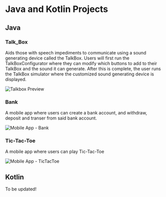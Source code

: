 # Java and Kotlin Projects

## Java
### Talk_Box
Aids those with speech impediments to communicate using a sound generating device called the TalkBox. Users will first run the TalkBoxConfigurator where they can modify which buttons to add to their TalkBox and the sound it can generate. After this is complete, the user runs the TalkBox simulator where the customized sound generating device is displayed.

![Talkbox Preview](https://user-images.githubusercontent.com/64754081/151688809-59b91067-1598-42d0-857b-1c5e38e76504.png)

### Bank
A mobile app where users can create a bank account, and withdraw, deposit and transer from said bank account.

![Mobile App - Bank](https://user-images.githubusercontent.com/64754081/151688812-31c9bc5a-b68f-4878-9eea-1838eb8d1215.jpg)

### Tic-Tac-Toe
A mobile app where users can play Tic-Tac-Toe

![Mobile App - TicTacToe](https://user-images.githubusercontent.com/64754081/151688815-abbbbe59-e662-42c9-a07b-a9f65f680ee0.jpg)

## Kotlin
To be updated!
